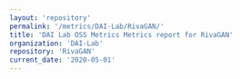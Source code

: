```yaml
---
layout: 'repository'
permalink: '/metrics/DAI-Lab/RivaGAN/'
title: 'DAI Lab OSS Metrics Metrics report for RivaGAN'
organization: 'DAI-Lab'
repository: 'RivaGAN'
current_date: '2020-05-01'
---
```

